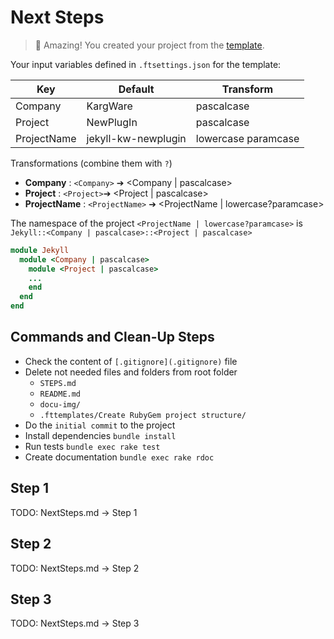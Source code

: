 # Next Steps

> 🥳 Amazing! You created your project from the [template][GitHub jekyll-plugin-template].

Your input variables defined in `.ftsettings.json` for the template:

| Key         | Default             | Transform           |
|-------------|---------------------|---------------------|
| Company     | KargWare            | pascalcase          |
| Project     | NewPlugIn           | pascalcase          |
| ProjectName | jekyll-kw-newplugin | lowercase paramcase |

Transformations (combine them with `?`)

- **Company**     : `<Company>` ➔ <Company | pascalcase>
- **Project**     : `<Project>`➔ <Project | pascalcase>
- **ProjectName** : `<ProjectName>` ➔ <ProjectName | lowercase?paramcase>

The namespace of the project `<ProjectName | lowercase?paramcase>` is `Jekyll::<Company | pascalcase>::<Project | pascalcase>`

```ruby
module Jekyll
  module <Company | pascalcase>
    module <Project | pascalcase>
    ...
    end
  end
end
```

## Commands and Clean-Up Steps

- Check the content of `[.gitignore](.gitignore)` file
- Delete not needed files and folders from root folder
  - `STEPS.md`
  - `README.md`
  - `docu-img/`
  - `.fttemplates/Create RubyGem project structure/`
- Do the `initial commit` to the project
- Install dependencies `bundle install`
- Run tests `bundle exec rake test`
- Create documentation `bundle exec rake rdoc`

## Step 1

TODO: NextSteps.md -> Step 1

## Step 2

TODO: NextSteps.md -> Step 2

## Step 3

TODO: NextSteps.md -> Step 3

[GitHub jekyll-plugin-template]: https://github.com/n13org/jekyll-plugin-template